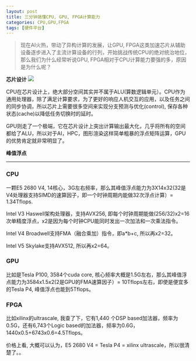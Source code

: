 ```yaml
---
layout: post
title: 三分钟搞懂CPU, GPU, FPGA计算能力
categories: CPU,GPU,FPGA
tags: [硬件平台]
---
```


> 现在AI火热，带动了异构计算的发展，让GPU, FPGA这类加速芯片从辅助设备逐步进入了主流计算设备的行列，开始挑战传统CPU的绝对统治地位，那么我们为什么经常听说GPU, FPGA相对于CPU计算能力要强的多，原因是为什么呢？

**芯片设计**
![](http://ygjs-static-hz.oss-cn-beijing.aliyuncs.com/images/2018-1-16/1.jpg)

CPU在芯片设计上，绝大部分空间其实并不属于ALU(算数逻辑单元）。CPU作为通用处理器，除了满足计算要求，为了更好的响应人机交互的应用，以及任务之间的同步协调，所以芯片上需要很多空间来实现分支预测与优化(control), 保存各种状态(cache)以降低任务切换时的延时。

GPU则走了一个极端，它在芯片设计上突出计算输出最大化，几乎将所有的空间都给了ALU，所以对于AI，HPC，图形渲染这样简单粗暴的浮点矩阵运算，GPU的优势肯定就非常明显了。

**峰值浮点**

------
### CPU

一颗E5 2680 V4, 14核心，3G左右频率，那么其峰值浮点能力为3X14x32(32是V4处理器支持SIMD的速算因子，即一个时钟周期内能做32次浮点计算）= 1.34Tflops.

Intel V3 Haswell架构处理器，支持AVX256, 即每个时钟周期能做(256/32)x2=16次单精度浮点，x2是因为每个时钟CPU能同时发出一次加法和一次乘法指令。

Intel V4 Broadwell支持FMA（融合乘加）指令，即a\*b+c, 所以再x2=32。

Intel V5 Skylake支持AVX512, 所以再x2=64。

### GPU

比如是Tesla P100, 3584个cuda core, 核心频率大概是1.5G左右，那么其峰值浮点能力为3584x1.5x2(2是GPU的FMA速算因子）= 10Tflops左右，即使是便宜多的Tesla P4, 峰值浮点也能到5Tflops。

### FPGA

比如xilinx的ultrascale, 我查了下，它有1,440 个DSP based加法器，频率为 0.5G，还有6,743个Logic based的加法器，频率为0.6G，1440x0.5+6743x0.6=4.5Tflops。

价格上看, 大概可以认为，E5 2680 V4 = Tesla P4 = xilinx ultrascale，所以很清楚了。。

